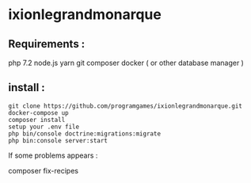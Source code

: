# ixionlegrandmonarque

## Requirements :

php 7.2
node.js
yarn
git
composer
docker ( or other database manager )

## install :
```
git clone https://github.com/programgames/ixionlegrandmonarque.git
docker-compose up
composer install
setup your .env file
php bin/console doctrine:migrations:migrate
php bin:console server:start
```
If some problems appears : 

composer fix-recipes
